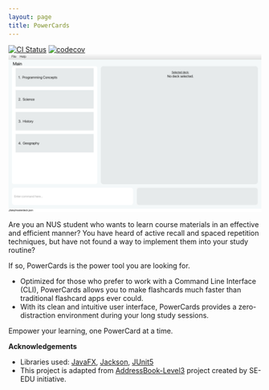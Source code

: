 ```yaml
---
layout: page
title: PowerCards
---
```

[![CI Status](https://github.com/AY2223S2-CS2103T-W11-3/tp/workflows/Java%20CI/badge.svg)](https://github.com/AY2223S2-CS2103T-W11-3/tp/actions)
[![codecov](https://codecov.io/gh/AY2223S2-CS2103T-W11-3/tp/branch/master/graph/badge.svg?token=OXR3WZBSBR)](https://codecov.io/gh/AY2223S2-CS2103T-W11-3/tp)
![Ui](images/Ui.png)

Are you an NUS student who wants to learn course materials in an effective and efficient manner? 
You have heard of active recall and spaced repetition techniques, but have not found a way to implement them into your study routine?

If so, PowerCards is the power tool you are looking for. 

- Optimized for those who prefer to work with a Command Line Interface (CLI), PowerCards allows you to make flashcards much faster than traditional flashcard apps ever could.
- With its clean and intuitive user interface, PowerCards provides a zero-distraction environment during your long study sessions.

Empower your learning, one PowerCard at a time.

**Acknowledgements**

* Libraries used: [JavaFX](https://openjfx.io/), [Jackson](https://github.com/FasterXML/jackson), [JUnit5](https://github.com/junit-team/junit5)
* This project is adapted from [AddressBook-Level3](https://se-education.org/) project created by SE-EDU initiative.
